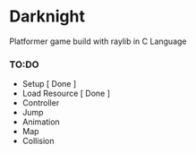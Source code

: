 # Darknight

Platformer game build with raylib in C Language

### TO:DO 
- Setup                     [ Done ]
- Load Resource             [ Done ]
- Controller
- Jump
- Animation
- Map
- Collision
